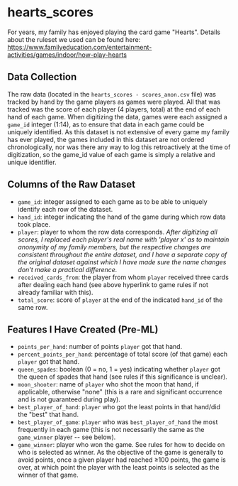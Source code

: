 # hearts_scores
For years, my family has enjoyed playing the card game "Hearts". Details about the ruleset we used can be found here:
https://www.familyeducation.com/entertainment-activities/games/indoor/how-play-hearts

## Data Collection
The raw data (located in the `hearts_scores - scores_anon.csv` file) was tracked by hand by the game players as games were played. All that was tracked was the score of each player (4 players, total) at the end of each hand of each game. When digitizing the data, games were each assigned a `game_id` integer (1:14), as to ensure that data in each game could be uniquely identified. As this dataset is not extensive of every game my family has ever played, the games included in this dataset are not ordered chronologically, nor was there any way to log this retroactively at the time of digitization, so the game_id value of each game is simply a relative and unique identifier.

## Columns of the Raw Dataset
- `game_id`: integer assigned to each game as to be able to uniquely identify each row of the dataset.
- `hand_id`: integer indicating the hand of the game during which row data took place.
- `player`: player to whom the row data corresponds. *After digitizing all scores, I replaced each player's real name with 'player x' as to maintain anonymity of my family members, but the respective changes are consistent throughout the entire dataset, and I have a separate copy of the original dataset against which I have made sure the name changes don't make a practical difference.*
- `received_cards_from`: the player from whom `player` received three cards after dealing each hand (see above hyperlink to game rules if not already familiar with this).
- `total_score`: score of `player` at the end of the indicated `hand_id` of the same row.

## Features I Have Created (Pre-ML)
- `points_per_hand`: number of points `player` got that hand.
- `percent_points_per_hand`: percentage of total score (of that game) each `player` got that hand.
- `queen_spades`: boolean (0 = no, 1 = yes) indicating whether `player` got the queen of spades that hand (see rules if this significance is unclear).
- `moon_shooter`: name of `player` who shot the moon that hand, if applicable, otherwise "none" (this is a rare and significant occurrence and is not guaranteed during play).
- `best_player_of_hand`: `player` who got the least points in that hand/did the "best" that hand.
- `best_player_of_game`: `player` who was `best_player_of_hand` the most frequently in each game (this is not necessarily the same as the `game_winner` player -- see below).
- `game_winner`: player who won the game. See rules for how to decide on who is selected as winner. As the objective of the game is generally to avoid points, once a given player had reached ≥100 points, the game is over, at which point the player with the least points is selected as the winner of that game.
